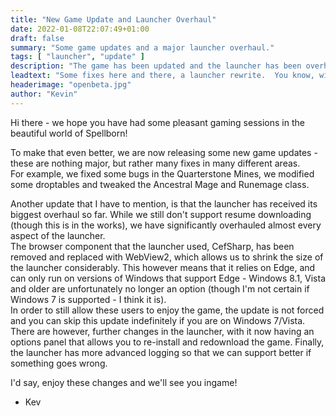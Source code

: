 ```yaml
---
title: "New Game Update and Launcher Overhaul"
date: 2022-01-08T22:07:49+01:00
draft: false
summary: "Some game updates and a major launcher overhaul."
tags: [ "launcher", "update" ]
description: "The game has been updated and the launcher has been overhauled as well."
leadtext: "Some fixes here and there, a launcher rewrite.  You know, winter cleaning?"
headerimage: "openbeta.jpg"
author: "Kevin"
---
```


Hi there - we hope you have had some pleasant gaming sessions in the beautiful world of Spellborn!

To make that even better, we are now releasing some new game updates - these are nothing major, but rather many fixes in many different areas.  
For example, we fixed some bugs in the Quarterstone Mines, we modified some droptables and tweaked the Ancestral Mage and Runemage class.

Another update that I have to mention, is that the launcher has received its biggest overhaul so far. While we still don't support resume downloading (though this is in the works), we have significantly overhauled almost every aspect of the launcher.  
The browser component that the launcher used, CefSharp, has been removed and replaced with WebView2, which allows us to shrink the size of the launcher considerably. This however means that it relies on Edge, and can only run on versions of Windows that support Edge - Windows 8.1, Vista and older are unfortunately no longer an option (though I'm not certain if Windows 7 is supported - I think it is).  
In order to still allow these users to enjoy the game, the update is not forced and you can skip this update indefinitely if you are on Windows 7/Vista. There are however, further changes in the launcher, with it now having an options panel that allows you to re-install and redownload the game.
Finally, the launcher has more advanced logging so that we can support better if something goes wrong.

I'd say, enjoy these changes and we'll see you ingame!

- Kev